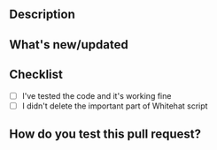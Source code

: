 ## Description
<!---- explain all about your pull requests ----->

## What's new/updated
<!---- what did you update? or, what's new? explain here ----->

## Checklist
<!---- ! IMPORTANT ! ----!
>
<!---- Put "x" inside [ ] to check it, example: [x] ----->

- [ ] I've tested the code and it's working fine
- [ ] I didn't delete the important part of Whitehat script

## How do you test this pull request?
<!---- Explain the steps you took to test your script ---->
